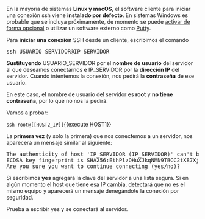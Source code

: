 En la mayoría de sistemas **Linux y macOS**, el software cliente para iniciar una conexión ssh viene **instalado por defecto**. En sistemas Windows es probable que se incluya próximamente, de momento se puede [activar de forma opcional](https://docs.microsoft.com/es-es/windows-server/administration/openssh/openssh_install_firstuse) o utilizar un software externo como [Putty](https://www.putty.org/).

Para **iniciar una conexión** SSH desde un cliente, escribimos el comando

<pre>ssh USUARIO_SERVIDOR@IP_SERVIDOR</pre>

**Sustituyendo** USUARIO_SERVIDOR por el **nombre de usuario** del servidor al que deseamos conectarnos e IP_SERVIDOR por la **dirección IP** del servidor. Cuando intentemos la conexión, nos pedirá la **contraseña** de ese usuario.

En este caso, el nombre de usuario del servidor es **root** y **no tiene contraseña**, por lo que no nos la pedirá.

Vamos a probar:

`ssh root@[[HOST2_IP]]`{{execute HOST1}}

La **primera vez** (y solo la primera) que nos conectemos a un servidor, nos aparecerá un mensaje similar al siguiente:

<pre>The authenticity of host 'IP_SERVIDOR (IP_SERVIDOR)' can't be established.
ECDSA key fingerprint is SHA256:EthPlzQHuXJkqNMN9TBCC2tX87Xjswpmy1Y4dkUY1iE.
Are you sure you want to continue connecting (yes/no)?</pre>

Si escribimos **yes** agregará la clave del servidor a una lista segura. Si en algún momento el host que tiene esa IP cambia, detectará que no es el mismo equipo y aparecerá un mensaje denegándote la conexión por seguridad.

Prueba a escribir yes y se conectará al servidor.

